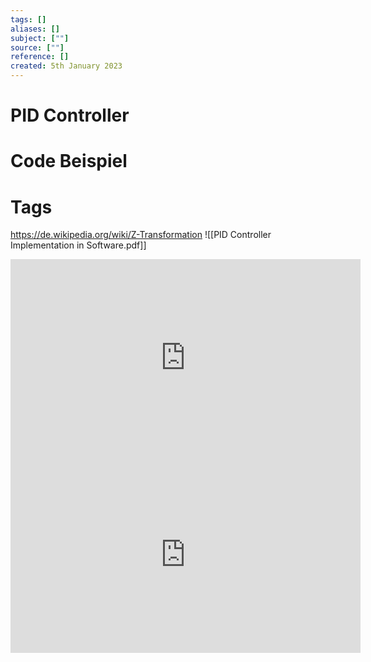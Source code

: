 ```yaml
---
tags: []
aliases: []
subject: [""]
source: [""]
reference: []
created: 5th January 2023
---
```


# PID Controller

# Code Beispiel


# Tags

https://de.wikipedia.org/wiki/Z-Transformation
![[PID Controller Implementation in Software.pdf]]



<iframe width="560" height="315" src="https://www.youtube.com/embed/fusr9eTceEo" title="YouTube video player" frameborder="0" allow="accelerometer; autoplay; clipboard-write; encrypted-media; gyroscope; picture-in-picture; web-share" allowfullscreen></iframe>

<iframe width="560" height="315" src="https://www.youtube.com/embed/zOByx3Izf5U" title="YouTube video player" frameborder="0" allow="accelerometer; autoplay; clipboard-write; encrypted-media; gyroscope; picture-in-picture; web-share" allowfullscreen></iframe>
